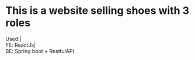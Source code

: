 # This is a website selling shoes with 3 roles


Used:|     
FE: ReactJs|  
BE: Spring boot + RestfulAPI
